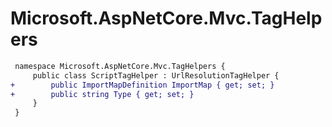 # Microsoft.AspNetCore.Mvc.TagHelpers

``` diff
 namespace Microsoft.AspNetCore.Mvc.TagHelpers {
     public class ScriptTagHelper : UrlResolutionTagHelper {
+        public ImportMapDefinition ImportMap { get; set; }
+        public string Type { get; set; }
     }
 }
```

